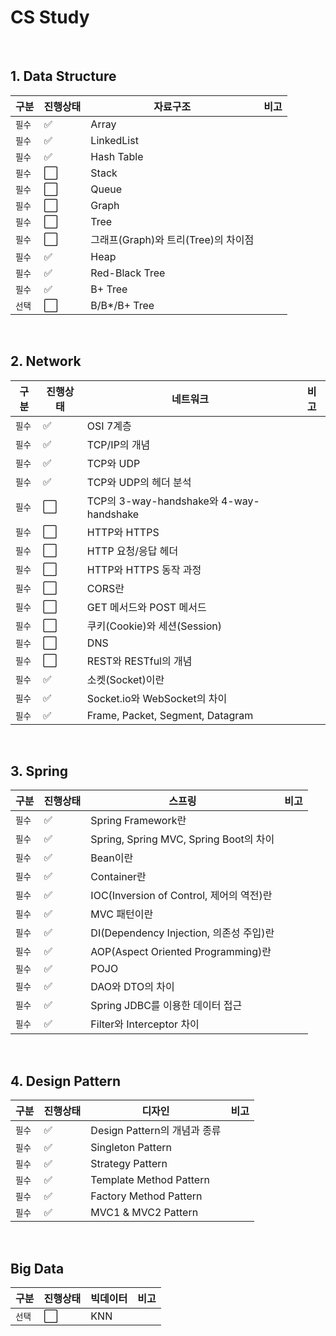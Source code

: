 # CS Study

<br>

## 1. Data Structure

| 구분 | 진행상태 | 자료구조 | 비고 |
| ------ | ------ | ------ | ------ |
| `필수` | :white_check_mark: | Array |  |
| `필수` | :white_check_mark: | LinkedList|  |
| `필수` | :white_check_mark: | Hash Table|  |
| `필수` | :white_large_square: | Stack |  |
| `필수` | :white_large_square: | Queue |  |
| `필수` | :white_large_square: | Graph |  |
| `필수` | :white_large_square: | Tree |  |
| `필수` | :white_large_square: | 그래프(Graph)와 트리(Tree)의 차이점 |  |
| `필수` | :white_check_mark: | Heap |  |
| `필수` | :white_check_mark: | Red-Black Tree |  |
| `필수` | :white_check_mark: | B+ Tree |  |
| `선택` | :white_large_square: | B/B*/B+ Tree |  |

<br>

## 2. Network

| 구분 | 진행상태 | 네트워크 | 비고 |
| ------ | ------ | ------ | ------ |
| `필수` | :white_check_mark: | OSI 7계층 |  |
| `필수` | :white_check_mark: | TCP/IP의 개념 |  |
| `필수` | :white_check_mark: | TCP와 UDP |  |
| `필수` | :white_check_mark: | TCP와 UDP의 헤더 분석 |  |
| `필수` | :white_large_square: | TCP의 3-way-handshake와 4-way-handshake |  |
| `필수` | :white_large_square: | HTTP와 HTTPS |  |
| `필수` | :white_large_square: | HTTP 요청/응답 헤더 |  |
| `필수` | :white_large_square: | HTTP와 HTTPS 동작 과정 |  |
| `필수` | :white_large_square: | CORS란 |  |
| `필수` | :white_large_square: | GET 메서드와 POST 메서드 |  |
| `필수` | :white_large_square: | 쿠키(Cookie)와 세션(Session) |  |
| `필수` | :white_large_square: | DNS |  |
| `필수` | :white_large_square: | REST와 RESTful의 개념 |  |
| `필수` | :white_check_mark: | 소켓(Socket)이란 |  |
| `필수` | :white_check_mark: | Socket.io와 WebSocket의 차이 |  |
| `필수` | :white_check_mark: | Frame, Packet, Segment, Datagram |  |

<br>

## 3. Spring

| 구분 | 진행상태 | 스프링 | 비고 |
| ------ | ------ | ------ | ------ |
| `필수` | :white_check_mark: | Spring Framework란 |  |
| `필수` | :white_check_mark: | Spring, Spring MVC, Spring Boot의 차이 |  |
| `필수` | :white_check_mark: | Bean이란 |  |
| `필수` | :white_check_mark:| Container란 |  |
| `필수` | :white_check_mark: | IOC(Inversion of Control, 제어의 역전)란 |  |
| `필수` | :white_check_mark: | MVC 패턴이란 |  |
| `필수` | :white_check_mark: | DI(Dependency Injection, 의존성 주입)란 |  |
| `필수` | :white_check_mark: | AOP(Aspect Oriented Programming)란 |  |
| `필수` | :white_check_mark: | POJO |  |
| `필수` | :white_check_mark: | DAO와 DTO의 차이 |  |
| `필수` | :white_check_mark: | Spring JDBC를 이용한 데이터 접근 |  |
| `필수` | :white_check_mark: | Filter와 Interceptor 차이 |  |

<br>


## 4. Design Pattern

| 구분 | 진행상태 | 디자인  | 비고 |
| ------ | ------ | ------ | ------ |
| `필수` | :white_check_mark: | Design Pattern의 개념과 종류 |  |
| `필수` | :white_check_mark: | Singleton Pattern |  |
| `필수` | :white_check_mark: | Strategy Pattern |  |
| `필수` | :white_check_mark: | Template Method Pattern |  |
| `필수` | :white_check_mark:| Factory Method Pattern |  |
| `필수` | :white_check_mark: | MVC1 & MVC2 Pattern |  |

<br>

## Big Data
| 구분 | 진행상태 | 빅데이터 | 비고 |
| ------ | ------ | ------ | ------ |
| `선택` | :white_large_square: | KNN |  |

<br>
